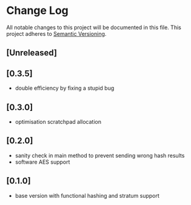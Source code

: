 # Change Log
All notable changes to this project will be documented in this file.
This project adheres to [Semantic Versioning](http://semver.org/).

## [Unreleased]

## [0.3.5]
- double efficiency by fixing a stupid bug

## [0.3.0]
- optimisation scratchpad allocation

## [0.2.0]
- sanity check in main method to prevent sending wrong hash results
- software AES support

## [0.1.0]
- base version with functional hashing and stratum support
